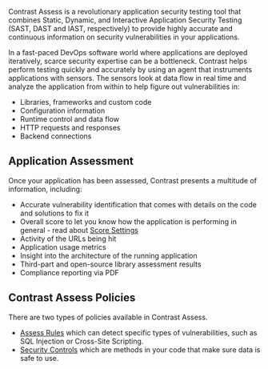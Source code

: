 <!--
title: "How It Works"
description: "Overview of Assess"
tags: "assess how it works continuous visibility"
-->

Contrast Assess is a revolutionary application security testing tool that combines Static, Dynamic, and Interactive Application Security Testing (SAST, DAST and IAST, respectively) to provide highly accurate and continuous information on security vulnerabilities in your applications.
 
In a fast-paced DevOps software world where applications are deployed iteratively, scarce security expertise can be a bottleneck. Contrast helps perform testing quickly and accurately by using an agent that instruments applications with sensors. The sensors look at data flow in real time and analyze the application from within to help figure out vulnerabilities in:

* Libraries, frameworks and custom code
* Configuration information
* Runtime control and data flow
* HTTP requests and responses
* Backend connections

## Application Assessment

Once your application has been assessed, Contrast presents a multitude of information, including:

* Accurate vulnerability identification that comes with details on the code and solutions to fix it
* Overall score to let you know how the application is performing in general - read about [Score Settings](admin-orgsettings.html#score-settings)
* Activity of the URLs being hit
* Application usage metrics
* Insight into the architecture of the running application 
* Third-part and open-source library assessment results
* Compliance reporting via PDF

## Contrast Assess Policies

There are two types of policies available in Contrast Assess. 

* [Assess Rules](admin-policymgmt.html#assess) which can detect specific types of vulnerabilities, such as SQL Injection or Cross-Site Scripting.
* [Security Controls](admin-policymgmt.html#security) which are methods in your code that make sure data is safe to use.

